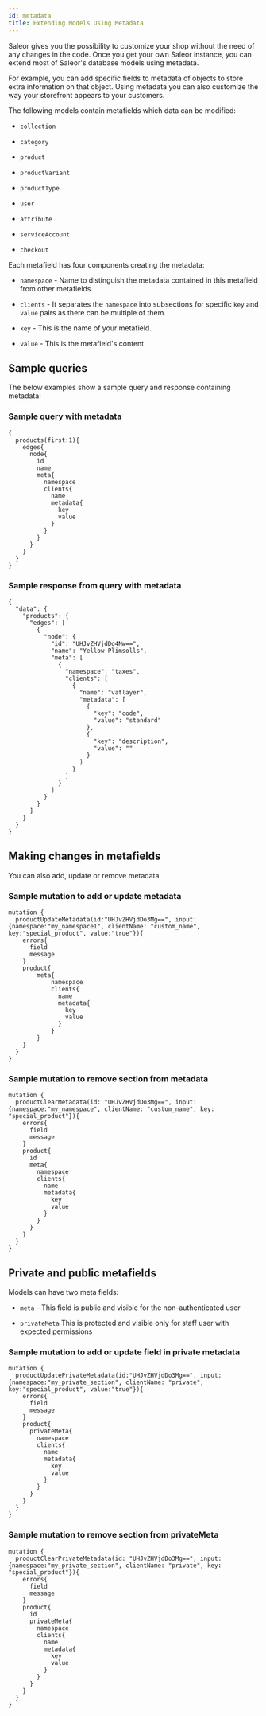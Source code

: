 ```yaml
---
id: metadata
title: Extending Models Using Metadata
---
```


Saleor gives you the possibility to customize your shop without the need of any changes in the code. Once you get your own Saleor instance, you can extend most of Saleor's database models using metadata. 

For example, you can add specific fields to metadata of objects to store extra information on that object. Using metadata you can also customize the way your storefront appears to your customers. 

The following models contain metafields which data can be modified:

* `collection`

* `category`

* `product`

* `productVariant`

* `productType`
 
* `user`

* `attribute`

* `serviceAccount`

* `checkout`

Each metafield has four components creating the metadata:

* `namespace` - Name to distinguish the metadata contained in this metafield from other metafields.

* `clients` - It separates the `namespace` into subsections for specific `key` and `value` pairs as there can be multiple of them.

* `key` - This is the name of your metafield.

* `value` - This is the metafield's content.

## Sample queries 

The below examples show a sample query and response containing metadata:

### Sample query with metadata

```
{
  products(first:1){
    edges{
      node{
        id
        name
        meta{
          namespace
          clients{
            name
            metadata{
              key
              value
            }
          }
        }
      }
    }
  }
}
```

### Sample response from query with metadata

```
{
  "data": {
    "products": {
      "edges": [
        {
          "node": {
            "id": "UHJvZHVjdDo4Nw==",
            "name": "Yellow Plimsolls",
            "meta": [
              {
                "namespace": "taxes",
                "clients": [
                  {
                    "name": "vatlayer",
                    "metadata": [
                      {
                        "key": "code",
                        "value": "standard"
                      },
                      {
                        "key": "description",
                        "value": ""
                      }
                    ]
                  }
                ]
              }
            ]
          }
        }
      ]
    }
  }
}
```
## Making changes in metafields

You can also add, update or remove metadata. 

### Sample mutation to add or update metadata

```
mutation {
  productUpdateMetadata(id:"UHJvZHVjdDo3Mg==", input:{namespace:"my_namespace1", clientName: "custom_name", key:"special_product", value:"true"}){
    errors{
      field
      message
    }
    product{
		meta{
	        namespace
	        clients{
	          name
	          metadata{
	            key
	            value
	          }
	        }
      	}
    }
  }
}
```

### Sample mutation to remove section from metadata

```
mutation {
  productClearMetadata(id: "UHJvZHVjdDo3Mg==", input:{namespace:"my_namespace", clientName: "custom_name", key: "special_product"}){
    errors{
      field
      message
    }
    product{
      id
      meta{
        namespace
        clients{
          name
          metadata{
            key
            value
          }
        }
      }
    }
  }
}
```

## Private and public metafields

Models can have two meta fields:

* `meta` - This field is public and visible for the non-authenticated user

* `privateMeta` This  is protected and visible only for staff user with expected permissions

### Sample mutation to add or update field in private metadata

```
mutation {
  productUpdatePrivateMetadata(id:"UHJvZHVjdDo3Mg==", input:{namespace:"my_private_section", clientName: "private", key:"special_product", value:"true"}){
    errors{
      field
      message
    }
    product{
      privateMeta{
        namespace
        clients{
          name
          metadata{
            key
            value
          }
        }
      }
    }
  }
}
```

### Sample mutation to remove section from privateMeta

```
mutation {
  productClearPrivateMetadata(id: "UHJvZHVjdDo3Mg==", input:{namespace:"my_private_section", clientName: "private", key: "special_product"}){
    errors{
      field
      message
    }
    product{
      id
      privateMeta{
        namespace
        clients{
          name
          metadata{
            key
            value
          }
        }
      }
    }
  }
}
```